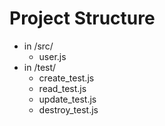 # Project Structure
* in /src/
  * user.js
* in /test/
  * create_test.js
  * read_test.js
  * update_test.js
  * destroy_test.js